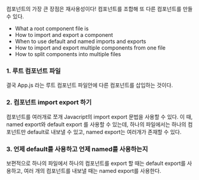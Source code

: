 컴포넌트의 가장 큰 장점은 재사용성이다! 컴포넌트를 조합해 또 다른 컴포넌트를 만들 수 있다.

- What a root component file is
- How to import and export a component
- When to use default and named imports and exports
- How to import and export multiple components from one file
- How to split components into multiple files

### 1.  루트 컴포넌트 파일
결국 App.js 라는 루트 컴포넌트 파일안에 다른 컴포넌트를 삽입하는 것이다.

### 2. 컴포넌트 import export 하기
컴포넌트를 여러개로 쪼개 Javacript의 import export 문법을 사용할 수 있다.
이 때, named export와 default export 를 사용할 수 있는데, 하나의 파일에서는 하나의 컴포넌트만 default로 내보낼 수 있고, named export는 여러개가 존재할 수 있다.
### 3. 언제 default를 사용하고 언제 named를 사용하는지
보편적으로 하나의 파일에서 하나의 컴포넌트를 export 할 때는 default export를 사용하고, 여러 개의 컴포넌트를 내보낼 때는 named export를 사용한다. 
